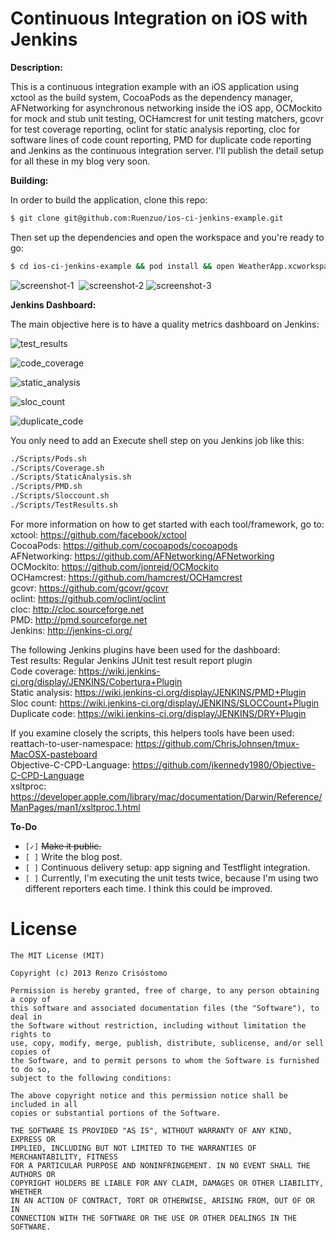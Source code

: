 Continuous Integration on iOS with Jenkins
=========================================

__Description:__

This is a continuous integration example with an iOS application using xctool as the build system, CocoaPods as the dependency manager, AFNetworking for asynchronous networking inside the iOS app, OCMockito for mock and stub unit testing, OCHamcrest for unit testing matchers, gcovr for test coverage reporting, oclint for static analysis reporting, cloc for software lines of code count reporting, PMD for duplicate code reporting and Jenkins as the continuous integration server. I'll publish the detail setup for all these in my blog very soon.
 
__Building:__

In order to build the application, clone this repo:

```sh
$ git clone git@github.com:Ruenzuo/ios-ci-jenkins-example.git
```

Then set up the dependencies and open the workspace and you're ready to go:

```sh
$ cd ios-ci-jenkins-example && pod install && open WeatherApp.xcworkspace
```  

![screenshot-1](https://dl.dropboxusercontent.com/u/99114459/ci-screenshot-1.png)&nbsp;
![screenshot-2](https://dl.dropboxusercontent.com/u/99114459/ci-screenshot-2.png)
![screenshot-3](https://dl.dropboxusercontent.com/u/99114459/ci-screenshot-3.png)

__Jenkins Dashboard:__

The main objective here is to have a quality metrics dashboard on Jenkins:  

![test_results](https://dl.dropboxusercontent.com/u/99114459/test_results.png)

![code_coverage](https://dl.dropboxusercontent.com/u/99114459/code_coverage.png)

![static_analysis](https://dl.dropboxusercontent.com/u/99114459/static_analysis.png)

![sloc_count](https://dl.dropboxusercontent.com/u/99114459/sloc_count.png)

![duplicate_code](https://dl.dropboxusercontent.com/u/99114459/duplicate_code.png)

You only need to add an Execute shell step on you Jenkins job like this:

```sh
./Scripts/Pods.sh
./Scripts/Coverage.sh
./Scripts/StaticAnalysis.sh
./Scripts/PMD.sh
./Scripts/Sloccount.sh
./Scripts/TestResults.sh
```

For more information on how to get started with each tool/framework, go to:  
xctool: https://github.com/facebook/xctool  
CocoaPods: https://github.com/cocoapods/cocoapods  
AFNetworking: https://github.com/AFNetworking/AFNetworking  
OCMockito: https://github.com/jonreid/OCMockito  
OCHamcrest: https://github.com/hamcrest/OCHamcrest  
gcovr: https://github.com/gcovr/gcovr  
oclint: https://github.com/oclint/oclint  
cloc: http://cloc.sourceforge.net  
PMD: http://pmd.sourceforge.net  
Jenkins: http://jenkins-ci.org/  

The following Jenkins plugins have been used for the dashboard:  
Test results: Regular Jenkins JUnit test result report plugin  
Code coverage: https://wiki.jenkins-ci.org/display/JENKINS/Cobertura+Plugin  
Static analysis: https://wiki.jenkins-ci.org/display/JENKINS/PMD+Plugin  
Sloc count: https://wiki.jenkins-ci.org/display/JENKINS/SLOCCount+Plugin  
Duplicate code: https://wiki.jenkins-ci.org/display/JENKINS/DRY+Plugin  

If you examine closely the scripts, this helpers tools have been used:  
reattach-to-user-namespace: https://github.com/ChrisJohnsen/tmux-MacOSX-pasteboard  
Objective-C-CPD-Language: https://github.com/jkennedy1980/Objective-C-CPD-Language  
xsltproc: https://developer.apple.com/library/mac/documentation/Darwin/Reference/ManPages/man1/xsltproc.1.html  

__To-Do__

* `[✓]` <del>Make it public.</del>
* `[ ]` Write the blog post.
* `[ ]` Continuous delivery setup: app signing and Testflight integration.
* `[ ]` Currently, I'm executing the unit tests twice, because I'm using two different reporters each time. I think this could be improved.

License
=======

    The MIT License (MIT)

    Copyright (c) 2013 Renzo Crisóstomo

    Permission is hereby granted, free of charge, to any person obtaining a copy of
    this software and associated documentation files (the "Software"), to deal in
    the Software without restriction, including without limitation the rights to
    use, copy, modify, merge, publish, distribute, sublicense, and/or sell copies of
    the Software, and to permit persons to whom the Software is furnished to do so,
    subject to the following conditions:

    The above copyright notice and this permission notice shall be included in all
    copies or substantial portions of the Software.

    THE SOFTWARE IS PROVIDED "AS IS", WITHOUT WARRANTY OF ANY KIND, EXPRESS OR
    IMPLIED, INCLUDING BUT NOT LIMITED TO THE WARRANTIES OF MERCHANTABILITY, FITNESS
    FOR A PARTICULAR PURPOSE AND NONINFRINGEMENT. IN NO EVENT SHALL THE AUTHORS OR
    COPYRIGHT HOLDERS BE LIABLE FOR ANY CLAIM, DAMAGES OR OTHER LIABILITY, WHETHER
    IN AN ACTION OF CONTRACT, TORT OR OTHERWISE, ARISING FROM, OUT OF OR IN
    CONNECTION WITH THE SOFTWARE OR THE USE OR OTHER DEALINGS IN THE SOFTWARE.

